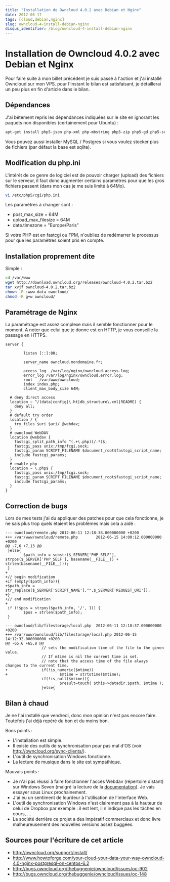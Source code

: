 ```yaml
---
title: "Installation de Owncloud 4.0.2 avec Debian et Nginx"
date: 2012-06-17
tags: [cloud,debian,nginx]
slug: owncloud-4-install-debian-nginx
disqus_identifier: /blog/owncloud-4-install-debian-nginx
---
```

# Installation de Owncloud 4.0.2 avec Debian et Nginx

Pour faire suite à mon billet précédent je suis passé à l'action et j'ai installé Owncloud sur mon VPS. pour l'instant le bilan est satisfaisant, je détaillerai un peu plus en fin d'article dans le bilan.

## Dépendances

J'ai bêtement repris les dépendances indiquées sur le site en ignorant les paquets non disponibles (certainement pour Ubuntu) :

```bash
apt-get install php5-json php-xml php-mbstring php5-zip php5-gd php5-sqlite curl libcurl3 libcurl3-dev php5-curl php-pdo
```

Vous pouvez aussi installer MySQL / Postgres si vous voulez stocker plus de fichiers (par défaut la base est sqlite).

## Modification du php.ini

L'intérêt de ce genre de logiciel est de pouvoir charger (upload) des fichiers sur le serveur, il faut donc augmenter certains paramètres pour que les gros fichiers passent (dans mon cas je me suis limité à 64Mo).

```bash
vi /etc/php5/cgi/php.ini
```
Les paramètres à changer sont :

* post_max_size = 64M
* upload_max_filesize = 64M
* date.timezone = "Europe/Paris"

Si votre PHP est en fastcgi ou FPM, n'oubliez de redémarrer le processus pour que les paramètres soient pris en compte.

## Installation proprement dite

Simple : 

```bash
cd /var/www
wget http://download.owncloud.org/releases/owncloud-4.0.2.tar.bz2
tar xvjf owncloud-4.0.2.tar.bz2
chown -R :www-data owncloud/
chmod -R g+w owncloud/
```

## Paramétrage de Nginx

La paramétrage est assez complexe mais il semble fonctionner pour le moment. A noter que celui que je donne est en HTTP, je vous conseille la passage en HTTPS.

```
server {

        listen [::]:80;

        server_name owncloud.mondomaine.fr;

        access_log  /var/log/nginx/owncloud.access.log;
        error_log /var/log/nginx/owncloud.error.log;
        root   /var/www/owncloud;
        index index.php;
        client_max_body_size 64M;

  # deny direct access
  location ~ ^/(data|config|\.ht|db_structure\.xml|README) {
    deny all;
  }
  # default try order
  location / {
    try_files $uri $uri/ @webdav;
  }
  # owncloud WebDAV
  location @webdav {
    fastcgi_split_path_info ^(.+\.php)(/.*)$;
    fastcgi_pass unix:/tmp/fcgi.sock;
    fastcgi_param SCRIPT_FILENAME $document_root$fastcgi_script_name;
    include fastcgi_params;
  }
  # enable php
  location ~ \.php$ {
    fastcgi_pass unix:/tmp/fcgi.sock;
    fastcgi_param SCRIPT_FILENAME $document_root$fastcgi_script_name;
    include fastcgi_params;
  }
}

```

## Correction de bugs

Lors de mes tests j'ai du appliquer des patches pour que cela fonctionne, je ne sais plus trop quels étaient les problèmes mais cela a aidé :

```
--- owncloud/remote.php 2012-06-11 12:18:38.000000000 +0200
+++ /var/www/owncloud/remote.php        2012-06-15 14:00:12.000000000 +0200
@@ -7,6 +7,13 @@
 }else{
        $path_info = substr($_SERVER['PHP_SELF'], strpos($_SERVER['PHP_SELF'], basename(__FILE__)) + strlen(basename(__FILE__)));
 }
+
+// begin modification
+if (empty($path_info)){
+$path_info = str_replace($_SERVER['SCRIPT_NAME'],"",$_SERVER['REQUEST_URI']);
+}
+// end modification
+
 if (!$pos = strpos($path_info, '/', 1)) {
        $pos = strlen($path_info);
 }
```

```
--- owncloud/lib/filestorage/local.php  2012-06-11 12:18:37.000000000 +0200
+++ /var/www/owncloud/lib/filestorage/local.php 2012-06-15 14:12:32.000000000 +0200
@@ -65,6 +65,8 @@
                // sets the modification time of the file to the given value.
                // If mtime is nil the current time is set.
                // note that the access time of the file always changes to the current time.
+               if(!is_numeric($mtime))
+                       $mtime = strtotime($mtime);
                if(!is_null($mtime)){
                        $result=touch( $this->datadir.$path, $mtime );
                }else{
```

## Bilan à chaud

Je ne l'ai installé que vendredi, donc mon opinion n'est pas encore faire. Toutefois j'ai déjà repéré du bon et du moins bon.

Bons points :

* L'installation est simple.
* Il existe des outils de synchronisation pour pas mal d'OS (voir http://owncloud.org/sync-clients/).
* L'outil de synchronisation Windows fonctionne.
* La lecture de musique dans le site est sympathique.

Mauvais points :

* Je n'ai pas réussi à faire fonctionner l'accès Webdav (répertoire distant) sur Windows Seven (malgré la lecture de la [documentation](http://owncloud.org/support/webdav/)). Je vais essayer sous Linux prochainement.
* J'ai eu un sentiment de lourdeur à l'utilisation de l'interface Web.
* L'outil de synchronisation Windows n'est clairement pas à la hauteur de celui de Dropbox par exemple : il est lent, il n'indique pas les tâches en cours, ...
* La société derrière ce projet a des impératif commerciaux et donc livre malheureusement des nouvelles versions assez buggées.

## Sources pour l'écriture de cet article

* http://owncloud.org/support/install/
* http://www.howtoforge.com/your-cloud-your-data-your-way-owncloud-4.0-nginx-postgresql-on-centos-6.2
* http://bugs.owncloud.org/thebuggenie/owncloud/issues/oc-902
* http://bugs.owncloud.org/thebuggenie/owncloud/issues/oc-148
